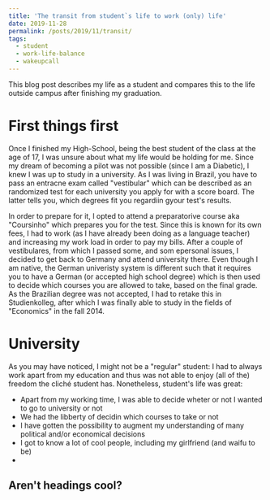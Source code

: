 ```yaml
---
title: 'The transit from student`s life to work (only) life'
date: 2019-11-28
permalink: /posts/2019/11/transit/
tags:
  - student
  - work-life-balance
  - wakeupcall
---
```


This blog post describes my life as a student and compares this to the life outside campus after finishing my graduation.

First things first
======
Once I finished my High-School, being the best student of the class at the age of 17, I was unsure about what my life would be holding for me. Since my dream of becoming a pilot was not possible (since I am a Diabetic), I knew I was up to study in a university. As I was living in Brazil, you have to pass an entracne exam called "vestibular" which can be described as an randomized test for each university you apply for with a score board. The latter tells you, which degrees fit you regardiin gyour test's results. 

In order to prepare for it, I opted to attend a preparatorive course aka "Coursinho" which prepares you for the test. Since this is known for its own fees, I had to work (as I have already been doing as a language teacher) and increasing my work load in order to pay my bills. After a couple of vestibulares, from which I passed some, and som epersonal issues, I decided to get back to Germany and attend university there. Even though I am native, the German univeristy system is different such that it requires you to have a German (or accepted high school degree) which is then used to decide which courses you are allowed to take, based on the final grade. As the Brazilian degree was not accepted, I had to retake this in Studienkolleg, after which I was finally able to study in the fields of "Economics" in the fall 2014.

University
======
As you may have noticed, I might not be a "regular" student: I had to always work apart from my education and thus was not able to enjoy (all of the) freedom the cliché student has. Nonetheless, student's life was great:
* Apart from my working time, I was able to decide wheter or not I wanted to go to university or not
* We had the libberty of decidin which courses to take or not
* I have gotten the possibility to augment my understanding of many political and/or economical decisions
* I got to know a lot of cool people, including my girlfriend (and waifu to be)
* 

Aren't headings cool?
------
